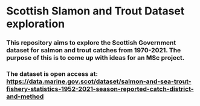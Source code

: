 # Scottish Slamon and Trout Dataset exploration 
### This repository aims to explore the Scottish Government dataset for salmon and trout catches from 1970-2021. The purpose of this is to come up with ideas for an MSc project.
### The dataset is open access at: https://data.marine.gov.scot/dataset/salmon-and-sea-trout-fishery-statistics-1952-2021-season-reported-catch-district-and-method
